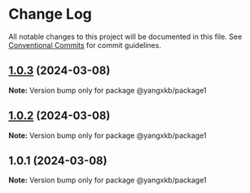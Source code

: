 # Change Log

All notable changes to this project will be documented in this file.
See [Conventional Commits](https://conventionalcommits.org) for commit guidelines.

## [1.0.3](https://github.com/yangxingkun/lernaworker/compare/v1.0.2...v1.0.3) (2024-03-08)

**Note:** Version bump only for package @yangxkb/package1





## [1.0.2](https://github.com/yangxingkun/lernaworker/compare/v1.0.1...v1.0.2) (2024-03-08)

**Note:** Version bump only for package @yangxkb/package1





## 1.0.1 (2024-03-08)

**Note:** Version bump only for package @yangxkb/package1

